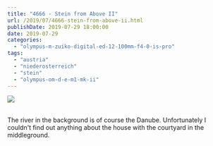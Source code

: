 ```yaml
---
title: "4666 - Stein from Above II"
url: /2019/07/4666-stein-from-above-ii.html
publishDate: 2019-07-29 18:00:00
date: 2019-07-29
categories: 
  - "olympus-m-zuiko-digital-ed-12-100mm-f4-0-is-pro"
tags: 
  - "austria"
  - "niederosterreich"
  - "stein"
  - "olympus-om-d-e-m1-mk-ii"
---
```

<div class="container">
<div class="center"><a target="_blank" href="https://d25zfm9zpd7gm5.cloudfront.net/1200x1200/2018/20180408_130003_lr.jpg"><img class="webfeedsFeaturedVisual" src="https://d25zfm9zpd7gm5.cloudfront.net/0600x0600/2018/20180408_130003_lr.jpg" /></a></div>
</div>
<br />

The river in the background is of course the Danube. Unfortunately I couldn't find out anything about the house with the courtyard in the middleground. 